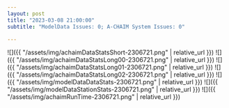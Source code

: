 ```yaml
---
layout: post
title: "2023-03-08 21:00:00"
subtitle: "ModelData Issues: 0; A-CHAIM System Issues: 0"

---
```


![]({{ "/assets/img/achaimDataStatsShort-2306721.png" | relative_url }})
![]({{ "/assets/img/achaimDataStatsLong00-2306721.png" | relative_url }})
![]({{ "/assets/img/achaimDataStatsLong01-2306721.png" | relative_url }})
![]({{ "/assets/img/achaimDataStatsLong02-2306721.png" | relative_url }})
![]({{ "/assets/img/modelDataDataStats-2306721.png" | relative_url }})
![]({{ "/assets/img/modelDataStationStats-2306721.png" | relative_url }})
![]({{ "/assets/img/achaimRunTime-2306721.png" | relative_url }})



